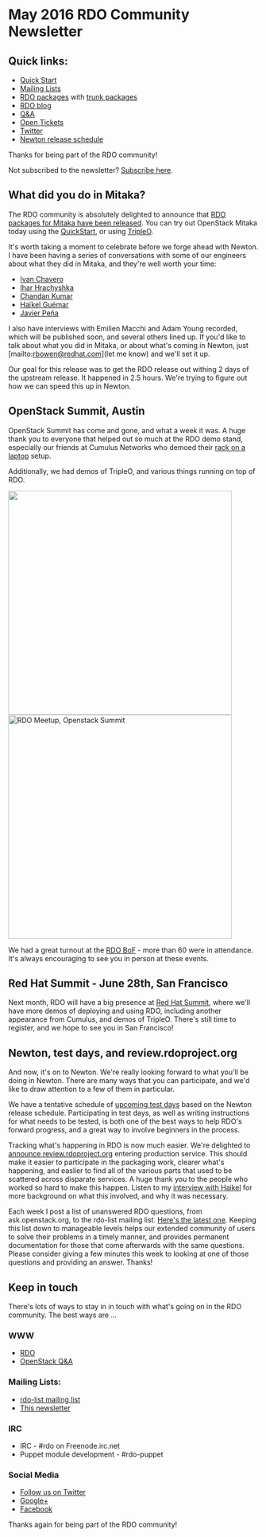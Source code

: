 # May 2016 RDO Community Newsletter

## Quick links:

* [Quick Start](http://rdoproject.org/quickstart)
* [Mailing Lists](http://rdoproject.org/Mailing_lists)
* [RDO packages](http://rdoproject.org/repos/) with [trunk packages](http://rdoproject.org/repos/openstack/openstack-trunk/)
* [RDO blog](http://rdoproject.org/blog)
* [Q&A](http://ask.openstack.org/)
* [Open Tickets](http://tm3.org/rdobugs)
* [Twitter](http://twitter.com/rdocommunity)
* [Newton release schedule](http://releases.openstack.org/newton/schedule.html)

Thanks for being part of the RDO community!

Not subscribed to the newsletter? [Subscribe here](http://www.redhat.com/mailman/listinfo/rdo-newsletter).

## What did you do in Mitaka?

The RDO community is absolutely delighted to announce that [RDO packages
for Mitaka have been released](https://www.rdoproject.org/blog/2016/04/rdo-mitaka-released/).
You can try out OpenStack Mitaka today using the
[QuickStart](https://rdoproject.org/Quickstart), or using
[TripleO](https://www.rdoproject.org/tripleo/).

It's worth taking a moment to celebrate before we forge ahead with
Newton. I have been having a series of conversations with some of our
engineers about what they did in Mitaka, and they're well worth your
time:

* [Ivan Chavero](https://www.rdoproject.org/blog/2016/04/what-did-you-do-in-mitaka-ivan-chavero/)
* [Ihar Hrachyshka](https://www.rdoproject.org/blog/2016/04/what-did-you-do-in-mitaka-ihar-hrachyshka-talks-about-neutron/)
* [Chandan Kumar](https://www.rdoproject.org/blog/2016/04/what-did-you-do-in-mitaka-chandan-kumar/)
* [Haïkel Guémar](https://www.rdoproject.org/blog/2016/04/what-did-you-do-in-mitaka-haikel-guemar/)
* [Javier Peña](https://www.rdoproject.org/blog/2016/04/what-did-you-do-in-mitaka-javier-pena/)

I also have interviews with Emilien Macchi and Adam Young recorded,
which will be published soon, and several others lined up. If you'd like
to talk about what you did in Mitaka, or about what's coming in Newton, just
[mailto:rbowen@redhat.com](let me know) and we'll set it up.

Our goal for this release was to get the RDO release out withing 2 days
of the upstream release. It happened in 2.5 hours. We're trying to
figure out how we can speed this up in Newton.

## OpenStack Summit, Austin

OpenStack Summit has come and gone, and what a week it was. A huge thank
you to everyone that helped out so much at the RDO demo stand,
especially our friends at Cumulus Networks who demoed their [rack on a
laptop](https://support.cumulusnetworks.com/hc/en-us/articles/215832697-Demo-OpenStack-Cumulus-VX-Rack-on-a-Laptop-Part-I-L2-MLAG-)
setup.


Additionally, we had demos of TripleO, and various things running on top of RDO.

<img src="https://pbs.twimg.com/media/ChDrHAfUoAEyACV.jpg" width="450">
<a href="https://www.rdoproject.org/blog/2016/04/rdo-bof-at-openstack-summit-austin/"><img src="https://lh3.googleusercontent.com/t28iNrLNFFU96vEM_KrMVAEIpaGmw655Dy9QsWE1ZCzdViNIpICMK_xo7MUQqvQ-s1L-XlPFyY8=w1920-h1080-rw-no" alt="RDO Meetup, Openstack Summit" width="450px"></a>

We had a great turnout at the <a href="https://www.rdoproject.org/blog/2016/04/rdo-bof-at-openstack-summit-austin/">RDO BoF</a> - more than 60 were in attendance. It's always encouraging to see you in person at these events.

## Red Hat Summit - June 28th, San Francisco
 
Next month, RDO will have a big presence at [Red Hat
Summit](https://www.redhat.com/en/summit), where we'll have more demos
of deploying and using RDO, including another appearance from Cumulus,
and demos of TripleO. There's still time to register, and we hope to see
you in San Francisco!

## Newton, test days, and review.rdoproject.org

And now, it's on to Newton. We're really looking forward to what you'll
be doing in Newton. There are many ways that you can participate, and
we'd like to draw attention to a few of them in particular.

We have a tentative schedule of [upcoming test
days](https://www.rdoproject.org/testday/) based on the Newton release
schedule. Participating in test
days, as well as writing instructions for what needs to be tested, is
both one of the best ways to help RDO's forward progress, and a great
way to involve beginners in the process.

Tracking what's happening in RDO is now much easier. We're delighted to
[announce
review.rdoproject.org](https://www.rdoproject.org/blog/2016/05/announcement-migration-to-reviewrdoprojectorg/)
entering production service. This should make it easier to participate
in the packaging work, clearer what's happening, and easlier to find all
of the various parts that used to be scattered across disparate
services. A huge thank you to the people who worked so hard to make this
happen. Listen to my [interview with
Haikel](https://www.rdoproject.org/blog/2016/04/what-did-you-do-in-mitaka-haikel-guemar/)
for more background on what this involved, and why it was necessary.

Each week I post a list of unanswered RDO questions, from
ask.openstack.org, to the rdo-list mailing list. [Here's the latest
one](https://www.redhat.com/archives/rdo-list/2016-May/msg00004.html).
Keeping this list down to manageable levels helps our extended community
of users to solve their problems in a timely manner, and provides
permanent documentation for those that come afterwards with the same
questions. Please consider giving a few minutes this week to looking at
one of those questions and providing an answer. Thanks!

## Keep in touch 

There's lots of ways to stay in in touch with what's going on in the
RDO community. The best ways are ...

### WWW 
* [RDO](http://rdoproject.org/)
* [OpenStack Q&A](http://ask.openstack.org/ )

### Mailing Lists: 
* [rdo-list mailing list](http://www.redhat.com/mailman/listinfo/rdo-list )
* [This newsletter](http://www.redhat.com/mailman/listinfo/rdo-newsletter )

### IRC 
* IRC - #rdo on Freenode.irc.net
* Puppet module development - #rdo-puppet

### Social Media
* [Follow us on Twitter](http://twitter.com/rdocommunity )
* [Google+](http://tm3.org/rdogplus )
* [Facebook](http://facebook.com/rdocommunity)

Thanks again for being part of the RDO community!

